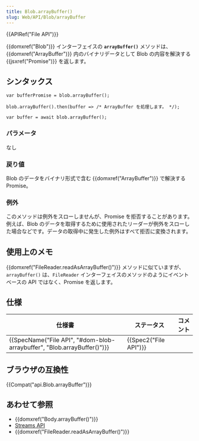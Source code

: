 ```yaml
---
title: Blob.arrayBuffer()
slug: Web/API/Blob/arrayBuffer
---
```


{{APIRef("File API")}}

{{domxref("Blob")}} インターフェイスの **`arrayBuffer()`** メソッドは、{{domxref("ArrayBuffer")}} 内のバイナリデータとして Blob の内容を解決する {{jsxref("Promise")}} を返します。

## シンタックス

```
var bufferPromise = blob.arrayBuffer();

blob.arrayBuffer().then(buffer => /* ArrayBuffer を処理します。 */);

var buffer = await blob.arrayBuffer();
```

### パラメータ

なし

### 戻り値

Blob のデータをバイナリ形式で含む {{domxref("ArrayBuffer")}} で解決する Promise。

### 例外

このメソッドは例外をスローしませんが、Promise を拒否することがあります。例えば、Blob のデータを取得するために使用されたリーダーが例外をスローした場合などです。データの取得中に発生した例外はすべて拒否に変換されます。

## 使用上のメモ

{{domxref("FileReader.readAsArrayBuffer()")}} メソッドに似ていますが、`arrayBuffer()` は、`FileReader` インターフェイスのメソッドのようにイベントベースの API ではなく、Promise を返します。

## 仕様

| 仕様書                                                                                           | ステータス                   | コメント |
| ------------------------------------------------------------------------------------------------ | ---------------------------- | -------- |
| {{SpecName("File API", "#dom-blob-arraybuffer", "Blob.arrayBuffer()")}} | {{Spec2("File API")}} |          |

## ブラウザの互換性

{{Compat("api.Blob.arrayBuffer")}}

## あわせて参照

- {{domxref("Body.arrayBuffer()")}}
- [Streams API](/ja/docs/Web/API/Streams_API)
- {{domxref("FileReader.readAsArrayBuffer()")}}
